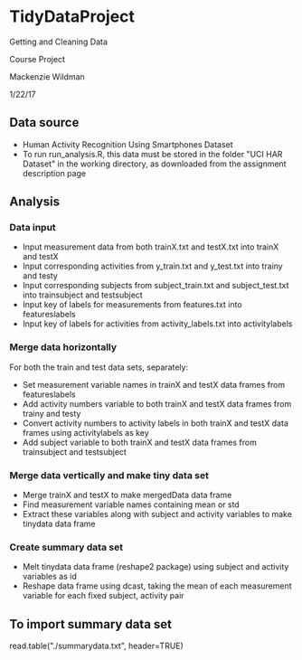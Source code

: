 # TidyDataProject
Getting and Cleaning Data

Course Project

Mackenzie Wildman

1/22/17

## Data source
* Human Activity Recognition Using Smartphones Dataset
* To run run_analysis.R, this data must be stored in the folder "UCI HAR Dataset" in the working directory, as downloaded from the assignment description page

## Analysis

### Data input
* Input measurement data from both trainX.txt and testX.txt into trainX and testX
* Input corresponding activities from y_train.txt and y_test.txt into trainy and testy
* Input corresponding subjects from subject_train.txt and subject_test.txt into trainsubject and testsubject
* Input key of labels for measurements from features.txt into featureslabels
* Input key of labels for activities from activity_labels.txt into activitylabels

### Merge data horizontally
For both the train and test data sets, separately:
* Set measurement variable names in trainX and testX data frames from featureslabels
* Add activity numbers variable to both trainX and testX data frames from trainy and testy
* Convert activity numbers to activity labels in both trainX and testX data frames using activitylabels as key
* Add subject variable to both trainX and testX data frames from trainsubject and testsubject

### Merge data vertically and make tiny data set
* Merge trainX and testX to make mergedData data frame
* Find measurement variable names containing mean or std
* Extract these variables along with subject and activity variables to make tinydata data frame

### Create summary data set
* Melt tinydata data frame (reshape2 package) using subject and activity variables as id
* Reshape data frame using dcast, taking the mean of each measurement variable for each fixed subject, activity pair

## To import summary data set
read.table("./summarydata.txt", header=TRUE)
